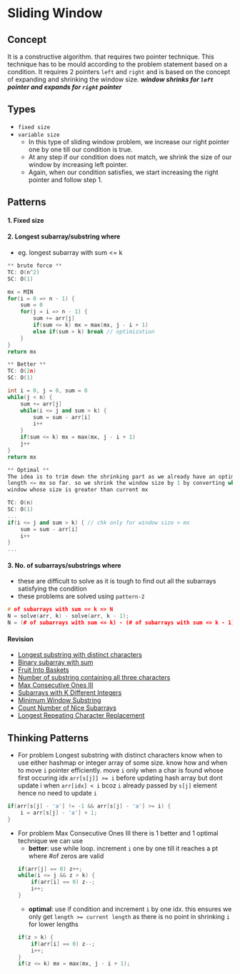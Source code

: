 
# Sliding Window

## Concept
It is a constructive algorithm. that requires two pointer technique. This technique has to be mould according to the problem statement based on a condition. It requires 2 pointers `left` and `right` and is based on the concept of expanding and shrinking the window size. *__window shrinks for `left` pointer and expands for `right` pointer__*


## Types
* `fixed size`
* `variable size`
    - In this type of sliding window problem, we increase our     right pointer one by one till our condition is true.
    - At any step if our condition does not match, we shrink the size of our window by increasing left pointer.
    - Again, when our condition satisfies, we start increasing the right pointer and follow step 1.

## Patterns
#### 1. Fixed size
#### 2. Longest subarray/substring where <condition>
- eg. longest subarray with sum <= k
```cpp
** brute force **
TC: O(n^2)
SC: O(1)

mx = MIN
for(i = 0 => n - 1) {
    sum = 0
    for(j = i => n - 1) {
        sum += arr[j]
        if(sum <= k) mx = max(mx, j - i + 1)
        else if(sum > k) break // optimization
    }
}
return mx
```

```cpp
** Better **
TC: O(2n)
SC: O(1)

int i = 0, j = 0, sum = 0
while(j < n) {
    sum += arr[j]
    while(i <= j and sum > k) {
        sum = sum - arr[i]
        i++
    }
    if(sum <= k) mx = max(mx, j - i + 1)
    j++
}
return mx
```

```cpp
** Optimal **
The idea is to trim down the shrinking part as we already have an optimal solution in variable mx. so we dont need a
length <= mx so far. so we shrink the window size by 1 by converting while loop to if chk and see if we can obtain a
window whose size is greater than current mx

TC: O(n)
SC: O(1)
...
if(i <= j and sum > k) { // chk only for window size > mx
    sum = sum - arr[i]
    i++
}
...
```

#### 3. No. of subarrays/substrings where <condition>
- these are difficult to solve as it is tough to find out all the subarrays satisfying the condition
- these problems are solved using `pattern-2`
```cpp
# of subarrays with sum == k => N
N = solve(arr, k) - solve(arr, k - 1);
N = (# of subarrays with sum <= k) - (# of subarrays with sum <= k - 1)
```

#### Revision
- [Longest substring with distinct characters](https://www.geeksforgeeks.org/problems/longest-distinct-characters-in-string5848/1?page=1&sprint=cd7efdc1e9a023839c3b9c0155ad1d7c&sortBy=submissions)
- [Binary subarray with sum](https://www.geeksforgeeks.org/problems/binary-subarray-with-sum/1?page=1&sprint=7bf27b675324d23aa478f42454c72fa6&sortBy=submissions)
- [Fruit Into Baskets](https://takeuforward.org/plus/dsa/problems/fruit-into-baskets)
- [Number of substring containing all three characters](https://leetcode.com/problems/number-of-substrings-containing-all-three-characters/description/)
- [Max Consecutive Ones III](https://leetcode.com/problems/max-consecutive-ones-iii/description/)
- [Subarrays with K Different Integers](https://leetcode.com/problems/subarrays-with-k-different-integers/description/)
- [Minimum Window Substring](https://www.geeksforgeeks.org/problems/minimum-window-subsequence/1)
- [Count Number of Nice Subarrays](https://leetcode.com/problems/count-number-of-nice-subarrays/description/)
- [Longest Repeating Character Replacement](https://leetcode.com/problems/longest-repeating-character-replacement/)

## Thinking Patterns
-  For problem Longest substring with distinct characters know when to use either hashmap or integer array of some size. know how and when to move `i` pointer efficiently.
move `i` only when a char is found whose first occuring idx `arr[s[j]] >= i` before updating hash array but dont update i when `arr[idx] < i` bcoz `i` already passed by `s[j]`
element hence no need to update `i`
```cpp
if(arr[s[j] - 'a'] != -1 && arr[s[j] - 'a'] >= i) {
    i = arr[s[j] - 'a'] + 1;
}
```
- For problem Max Consecutive Ones III there is 1 better and 1 optimal technique we can use
    -  __better__: use while loop. increment `i` one by one till it reaches a pt where #of zeros are valid
    ```cpp
    if(arr[j] == 0) z++;
    while(i <= j && z > k) {
        if(arr[i] == 0) z--;
        i++;
    }
    ```
    -  __optimal__: use if condition and increment `i` by one idx. this ensures we only get `length >= current length` as there is no point in shrinking `i` for lower lengths
    ```cpp
    if(z > k) {
        if(arr[i] == 0) z--;
        i++;
    }
    if(z <= k) mx = max(mx, j - i + 1);
    ```
